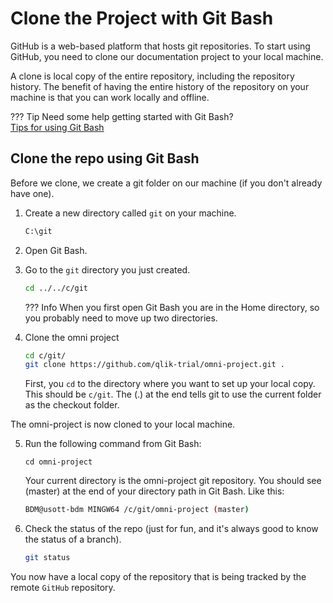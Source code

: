 # Clone the Project with Git Bash

GitHub is a web-based platform that hosts git repositories. To start using GitHub, you need to clone our documentation project to your local machine.

A clone is local copy of the entire repository, including the repository history. The benefit of having the entire history of the repository on your machine is that you can work locally and offline.

??? Tip
    Need some help getting started with Git Bash?</br>
    [Tips for using Git Bash](gitbash-tips.md)

## Clone the repo using Git Bash

Before we clone, we create a git folder on our machine (if you don't already have one).

1. Create a new directory called `git` on your machine.
    ```bash
    C:\git
    ```
2. Open Git Bash.
3. Go to the `git` directory you just created.

    ```bash
    cd ../../c/git
    ```

    ??? Info
        When you first open Git Bash you are in the Home directory, so you probably need to move up two directories.

4. Clone the omni project

    ```bash
    cd c/git/
    git clone https://github.com/qlik-trial/omni-project.git .
    ```

    First, you `cd` to the directory where you want to set up your local copy. This should be `c/git`. The (.) at the end tells git to use the current folder as the checkout folder.

The omni-project is now cloned to your local machine.

5. Run the following command from Git Bash:

    ```
    cd omni-project
    ```
    Your current directory is the omni-project git repository. You should see (master) at the end of your directory path in Git Bash. Like this:

    ```bash
    BDM@usott-bdm MINGW64 /c/git/omni-project (master)
    ```
5. Check the status of the repo (just for fun, and it's always good to know the status of a branch).

    ```bash
    git status
    ```

You now have a local copy of the repository that is being tracked by the remote `GitHub` repository.